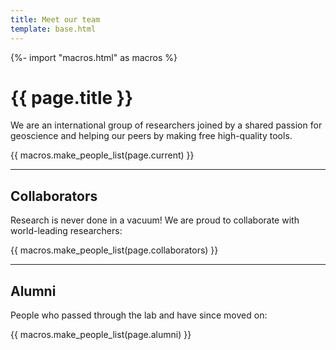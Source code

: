 ```yaml
---
title: Meet our team
template: base.html
---
```


{%- import "macros.html" as macros %}

# {{ page.title }}

<p class="lead">
We are an international group of researchers joined by a shared passion for
geoscience and helping our peers by making free high-quality tools.
</p>

{{ macros.make_people_list(page.current) }}

<hr class="mb-5">

## Collaborators

Research is never done in a vacuum! We are proud to collaborate with
world-leading researchers:

{{ macros.make_people_list(page.collaborators) }}

<hr class="mb-5">

## Alumni

People who passed through the lab and have since moved on:

{{ macros.make_people_list(page.alumni) }}

